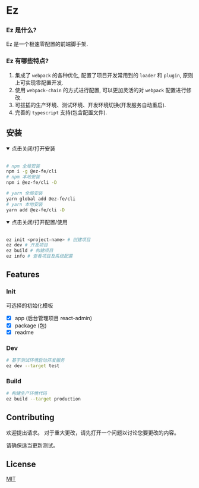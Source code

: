 # Ez

### Ez 是什么?

Ez 是一个极速零配置的前端脚手架.

### Ez 有哪些特点?

1. 集成了 `webpack` 的各种优化, 配置了项目开发常用到的 `loader` 和 `plugin`, 原则上可实现零配置开发.
2. 使用 `webpack-chain` 的方式进行配置, 可以更加灵活的对 `webpack` 配置进行修改.
3. 可拔插的生产环境、测试环境、开发环境切换(开发服务自动重启).
4. 完善的 `typescript` 支持(包含配置文件).

## 安装

<details open=“open”>

 <summary>点击关闭/打开安装</summary><br/>

```bash
# npm 全局安装
npm i -g @ez-fe/cli
# npm 本地安装
npm i @ez-fe/cli -D
```

```bash
# yarn 全局安装
yarn global add @ez-fe/cli
# yarn 本地安装
yarn add @ez-fe/cli -D
```

</details>

<details open=“open”>

 <summary>点击关闭/打开配置/使用</summary><br/>

```bash
ez init <project-name> # 创建项目
ez dev # 开发项目
ez build # 构建项目
ez info # 查看项目及系统配置
```

</details>

## Features

### Init

可选择的初始化模板

- [x] app (后台管理项目 react-admin)
- [x] package (包)
- [x] readme

### Dev

```bash
# 基于测试环境启动开发服务
ez dev --target test
```

### Build

```bash
# 构建生产环境代码
ez build --target production
```

## Contributing

欢迎提出请求。 对于重大更改，请先打开一个问题以讨论您要更改的内容。

请确保适当更新测试。

## License

[MIT](https://choosealicense.com/licenses/mit/)
